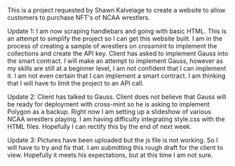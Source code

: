 This is a project requested by Shawn Kalvelage to create a website to allow customers to purchase NFT's of NCAA wrestlers.

Update 1: I am now scraping handlebars and going with basic HTML. This is an attempt to simplify the project so I can get this website built. I am in the process of creating a sample of wrestlers on crossmint to implement the collections and create the API key. Client has asked to implement Gauss into the smart contract. I will make an attempt to implement Gauss, however as my skills are still at a beginner level, I am not confident that I can implement it. I am not even certain that I can implement a smart contract. I am thinking that I will have to limit the project to an API call.

Update 2: Client has talked to Gauss. Client does not believe that Gauss will be ready for deployment with cross-mint so he is asking to implement Polygon as a backup. Right now I am setting up a slideshow of various NCAA wrestlers playing. I am having difficulty integrating style.css with the HTML files. Hopefully I can rectify this by the end of next week.

Update 3: Pictures have been uploaded but the js file is not working. So I will have to try and fix that. I am submitting this rough draft for the client to view. Hopefully it meets his expectations, but at this time I am not sure.

